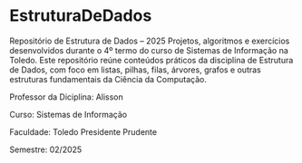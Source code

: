 # EstruturaDeDados
Repositório de Estrutura de Dados – 2025 Projetos, algoritmos e exercícios desenvolvidos durante o 4º termo do curso de Sistemas de Informação na Toledo. Este repositório reúne conteúdos práticos da disciplina de Estrutura de Dados, com foco em listas, pilhas, filas, árvores, grafos e outras estruturas fundamentais da Ciência da Computação.

Professor da Diciplina: Alisson

Curso: Sistemas de Informação

Faculdade: Toledo Presidente Prudente

Semestre: 02/2025
